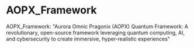 # AOPX_Framework
AOPX_Framework:  "Aurora Omnic Pragonix (AOPX) Quantum Framework: A revolutionary, open-source framework leveraging quantum computing, AI, and cybersecurity to create immersive, hyper-realistic experiences"
